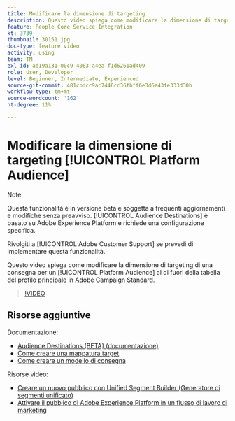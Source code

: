 ```yaml
---
title: Modificare la dimensione di targeting
description: Questo video spiega come modificare la dimensione di targeting di una consegna per un pubblico di Platform al di fuori della tabella del profilo principale in Adobe Campaign Standard.
feature: People Core Service Integration
kt: 3739
thumbnail: 30151.jpg
doc-type: feature video
activity: using
team: TM
exl-id: ad19a131-00c9-4063-a4ea-f1d6261ad409
role: User, Developer
level: Beginner, Intermediate, Experienced
source-git-commit: 481cbdcc9ac7446cc36fbff6e3d6e43fe333d30b
workflow-type: tm+mt
source-wordcount: '162'
ht-degree: 11%

---
```


# Modificare la dimensione di targeting [!UICONTROL Platform Audience]

>[!NOTE]
>
>Questa funzionalità è in versione beta e soggetta a frequenti aggiornamenti e modifiche senza preavviso. [!UICONTROL Audience Destinations] è basato su Adobe Experience Platform e richiede una configurazione specifica.
>
>Rivolgiti a [!UICONTROL Adobe Customer Support] se prevedi di implementare questa funzionalità.

Questo video spiega come modificare la dimensione di targeting di una consegna per un [!UICONTROL Platform Audience] al di fuori della tabella del profilo principale in Adobe Campaign Standard.

>[!VIDEO](https://video.tv.adobe.com/v/30151?quality=12)

## Risorse aggiuntive

Documentazione:

* [Audience Destinations (BETA) (documentazione)](https://experienceleague.adobe.com/docs/campaign-standard-learn/tutorials/profiles-and-audiences/audience-destinations/audience-destinations-overview.html?lang=en)
* [Come creare una mappatura target](https://experienceleague.adobe.com/docs/campaign-standard/using/administrating/application-settings/target-mappings-in-campaign.html?lang=en)
* [Come creare un modello di consegna](https://experienceleague.adobe.com/docs/campaign-standard/using/getting-started/marketing-plans/marketing-activity-templates.html?lang=en)

Risorse video:

* [Creare un nuovo pubblico con Unified Segment Builder (Generatore di segmenti unificato)](/help/profiles-and-audiences/audience-destinations/creating-audiences-using-segment-builder.md)
* [Attivare il pubblico di Adobe Experience Platform in un flusso di lavoro di marketing](/help/profiles-and-audiences/audience-destinations/activating-aep-audiences.md)
